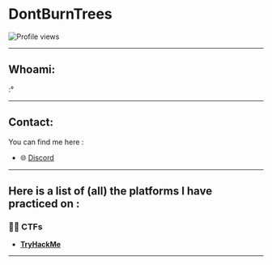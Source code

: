 
# DontBurnTrees
![Profile views](https://komarev.com/ghpvc/?username=DontBurnTrees&color=d90429)

---

## Whoami:

:°

---

## Contact:

You can find me here :

- 🌐 [Discord](https://discordapp.com/users/dontburntrees)  

---

## Here is a list of (all) the platforms I have practiced on :

### 🏴‍☠️ CTFs 

- [**TryHackMe**](https://tryhackme.com/p/DontBurnTrees) 


---
<!---
### 🏴‍☠️ Platforms

<!--
🌐 [lien](visuel)
--->
